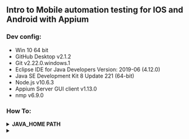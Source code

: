 ## Intro to Mobile automation testing for IOS and Android with Appium

### Dev config:
- Win 10 64 bit
- GitHub Desktop v2.1.2
- Git v2.22.0.windows.1
- Eclipse IDE for Java Developers Version: 2019-06 (4.12.0)
- Java SE Development Kit 8 Update 221 (64-bit)
- Node.js v10.6.3
- Appium Server GUI client v1.13.0
- nmp v6.9.0


### How To:

<details>
  
  <summary><b>JAVA_HOME PATH</b></summary>
  
  <b>A. In order to configure JAVA_HOME path do the following:</b><br/>
  1. Go to "Advanced System Settings" > Advanced Tab > Environment Variables<br/>
  2. Go to System Variables section > click on New... button<br/>
  3. Type Variable name: JAVA_HOME<br/>
  4. Enter Variable Value: C:\Program Files\Java\jdk1.8.0_221<br/>
  5. Press OK button<br/><br/>
  
  <b>Edit environment variable:</b><br/>
  1. From System variables list select path > Press Edit... button<br/>
  2. Press on New button > type: %JAVA_HOME%\bin<br/>
  3. Press OK button<br/>
  
</details>

<details>
  
  <summary><b></b></summary>
  
</details>
